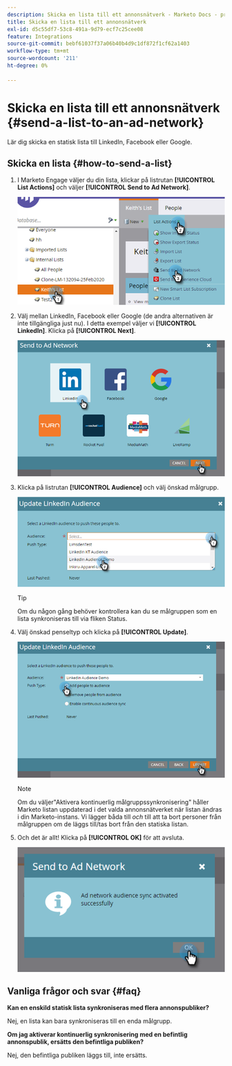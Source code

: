 ```yaml
---
description: Skicka en lista till ett annonsnätverk - Marketo Docs - produktdokumentation
title: Skicka en lista till ett annonsnätverk
exl-id: d5c55df7-53c8-491a-9d79-ecf7c25cee08
feature: Integrations
source-git-commit: bebf61037f37a06b40b4d9c1df872f1cf62a1403
workflow-type: tm+mt
source-wordcount: '211'
ht-degree: 0%

---
```


# Skicka en lista till ett annonsnätverk {#send-a-list-to-an-ad-network}

Lär dig skicka en statisk lista till LinkedIn, Facebook eller Google.

## Skicka en lista {#how-to-send-a-list}

1. I Marketo Engage väljer du din lista, klickar på listrutan **[!UICONTROL List Actions]** och väljer **[!UICONTROL Send to Ad Network]**.

   ![](assets/send-a-list-to-an-ad-network-1.png)

1. Välj mellan LinkedIn, Facebook eller Google (de andra alternativen är inte tillgängliga just nu). I detta exempel väljer vi **[!UICONTROL LinkedIn]**. Klicka på **[!UICONTROL Next]**.

   ![](assets/send-a-list-to-an-ad-network-2.png)

1. Klicka på listrutan **[!UICONTROL Audience]** och välj önskad målgrupp.

   ![](assets/send-a-list-to-an-ad-network-3.png)

   >[!TIP]
   >
   >Om du någon gång behöver kontrollera kan du se målgruppen som en lista synkroniseras till via fliken Status.

1. Välj önskad penseltyp och klicka på **[!UICONTROL Update]**.

   ![](assets/send-a-list-to-an-ad-network-4.png)

   >[!NOTE]
   >
   >Om du väljer&quot;Aktivera kontinuerlig målgruppssynkronisering&quot; håller Marketo listan uppdaterad i det valda annonsnätverket när listan ändras i din Marketo-instans. Vi lägger båda till _och_ till att ta bort personer från målgruppen om de läggs till/tas bort från den statiska listan.

1. Och det är allt! Klicka på **[!UICONTROL OK]** för att avsluta.

   ![](assets/send-a-list-to-an-ad-network-5.png)

## Vanliga frågor och svar {#faq}

**Kan en enskild statisk lista synkroniseras med flera annonspubliker?**

Nej, en lista kan bara synkroniseras till en enda målgrupp.

**Om jag aktiverar kontinuerlig synkronisering med en befintlig annonspublik, ersätts den befintliga publiken?**

Nej, den befintliga publiken läggs till, inte ersätts.
